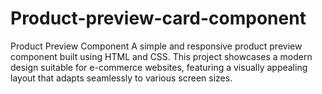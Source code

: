 # Product-preview-card-component
Product Preview Component A simple and responsive product preview component built using HTML and CSS. This project showcases a modern design suitable for e-commerce websites, featuring a visually appealing layout that adapts seamlessly to various screen sizes.
